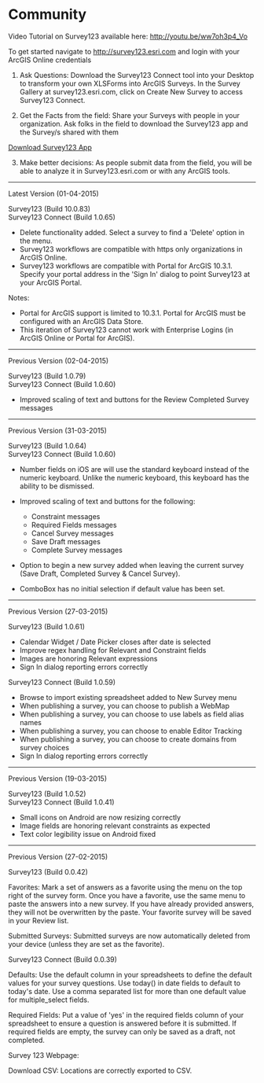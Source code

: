 # Community


Video Tutorial on Survey123 available here: http://youtu.be/ww7oh3p4_Vo

To get started navigate to http://survey123.esri.com and login with your ArcGIS Online credentials

1) Ask Questions: Download the Survey123 Connect tool into your Desktop to transform your own XLSForms into ArcGIS Surveys. In the Survey Gallery at survey123.esri.com, click on Create New Survey to access Survey123 Connect.

2) Get the Facts from the field: Share your Surveys with people in your organization. Ask folks in the field to download the Survey123 app and the Survey/s shared with them

[Download Survey123 App](https://github.com/Esri/Survey123Community/issues/39)
  
3) Make better decisions: As people submit data from the field, you will be able to analyze it in Survey123.esri.com or with any ArcGIS tools.
___________________________________________________________________________________________________________________

Latest Version (01-04-2015)

Survey123 (Build 10.0.83)  
Survey123 Connect (Build 1.0.65)

- Delete functionality added. Select a survey to find a 'Delete' option in the menu.
- Survey123 workflows are compatible with https only organizations in ArcGIS Online.
- Survey123 workflows are compatible with Portal for ArcGIS 10.3.1. Specify your portal address in the 'Sign In' dialog to point Survey123 at your ArcGIS Portal.

Notes: 
- Portal for ArcGIS support is limited to 10.3.1. Portal for ArcGIS must be configured with an ArcGIS Data Store.
- This iteration of Survey123 cannot work with Enterprise Logins (in ArcGIS Online or Portal for ArcGIS). 


___________________________________________________________________________________________________________________

Previous Version (02-04-2015)

Survey123 (Build 1.0.79)  
Survey123 Connect (Build 1.0.60)

-  Improved scaling of text and buttons for the Review Completed Survey messages

___________________________________________________________________________________________________________________


Previous Version (31-03-2015)

Survey123 (Build 1.0.64)  
Survey123 Connect (Build 1.0.60)

- Number fields on iOS are will use the standard keyboard instead of the numeric keyboard. Unlike the numeric keyboard, this keyboard has the ability to be dismissed.

- Improved scaling of text and buttons for the following:
  - Constraint messages
  - Required Fields messages
  - Cancel Survey messages
  - Save Draft messages
  - Complete Survey messages
 
- Option to begin a new survey added when leaving the current survey (Save Draft, Completed Survey & Cancel Survey).

- ComboBox has no initial selection if default value has been set. 

___________________________________________________________________________________________________________________

Previous Version (27-03-2015)

Survey123 (Build 1.0.61)

- Calendar Widget / Date Picker closes after date is selected 
- Improve regex handling for Relevant and Constraint fields
- Images are honoring Relevant expressions
- Sign In dialog reporting errors correctly

Survey123 Connect (Build 1.0.59)

- Browse to import existing spreadsheet added to New Survey menu
- When publishing a survey, you can choose to publish a WebMap
- When publishing a survey, you can choose to use labels as field alias names
- When publishing a survey, you can choose to enable Editor Tracking
- When publishing a survey, you can choose to create domains from survey choices
- Sign In dialog reporting errors correctly

___________________________________________________________________________________________________________________

Previous Version (19-03-2015)

Survey123 (Build 1.0.52)  
Survey123 Connect (Build 1.0.41)

- Small icons on Android are now resizing correctly
- Image fields are honoring relevant constraints as expected
- Text color legibility issue on Android fixed
 

___________________________________________________________________________________________________________________

Previous Version (27-02-2015)

Survey123 (Build 0.0.42)

Favorites:
Mark a set of answers as a favorite using the menu on the top right of the survey form. Once you have a favorite, use the same menu to paste the answers into a new survey. If you have already provided answers, they will not be overwritten by the paste. Your favorite survey will be saved in your Review list.

Submitted Surveys:
Submitted surveys are now automatically deleted from your device (unless they are set as the favorite).

Survey123 Connect (Build 0.0.39)

Defaults:
Use the default column in your spreadsheets to define the default values for your survey questions. Use today() in date fields to default to today's date. Use a comma separated list for more than one default value for multiple_select fields.

Required Fields:
Put a value of 'yes' in the required fields column of your spreadsheet to ensure a question is answered before it is submitted. If required fields are empty, the survey can only be saved as a draft, not completed.

Survey 123 Webpage:

Download CSV:
Locations are correctly exported to CSV.
